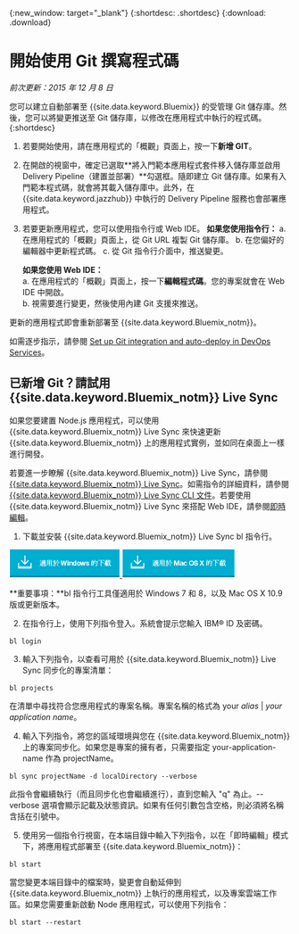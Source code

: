 {:new_window: target="_blank"}
{:shortdesc: .shortdesc}
{:download: .download}

# 開始使用 Git 撰寫程式碼
*前次更新：2015 年 12 月 8 日*  

您可以建立自動部署至 {{site.data.keyword.Bluemix}} 的受管理 Git 儲存庫。然後，您可以將變更推送至 Git 儲存庫，以修改在應用程式中執行的程式碼。{:shortdesc}

1. 若要開始使用，請在應用程式的「概觀」頁面上，按一下**新增 GIT**。  
2. 在開啟的視窗中，確定已選取**將入門範本應用程式套件移入儲存庫並啟用 Delivery Pipeline（建置並部署）**勾選框。隨即建立 Git 儲存庫。如果有入門範本程式碼，就會將其載入儲存庫中。此外，在 {{site.data.keyword.jazzhub}} 中執行的 Delivery Pipeline 服務也會部署應用程式。  
3. 若要更新應用程式，您可以使用指令行或 Web IDE。
   **如果您使用指令行：**
   a. 在應用程式的「概觀」頁面上，從 Git URL 複製 Git 儲存庫。
   b. 在您偏好的編輯器中更新程式碼。
   c. 從 Git 指令行介面中，推送變更。  
	    
   **如果您使用 Web IDE：**  
   a. 在應用程式的「概觀」頁面上，按一下**編輯程式碼**。您的專案就會在 Web IDE 中開啟。  
   b. 視需要進行變更，然後使用內建 Git 支援來推送。  
		
更新的應用程式即會重新部署至 {{site.data.keyword.Bluemix_notm}}。  

如需逐步指示，請參閱 [Set up Git integration and auto-deploy in DevOps Services](https://hub.jazz.net/tutorials/jazzeditor/#git_integration_and_autodeployment)。  

## 已新增 Git？請試用 {{site.data.keyword.Bluemix_notm}} Live Sync  

如果您要建置 Node.js 應用程式，可以使用 {{site.data.keyword.Bluemix_notm}} Live Sync 來快速更新 {{site.data.keyword.Bluemix_notm}} 上的應用程式實例，並如同在桌面上一樣進行開發。  

若要進一步瞭解 {{site.data.keyword.Bluemix_notm}} Live Sync，請參閱 [{{site.data.keyword.Bluemix_notm}} Live Sync](../develop/bluemixlive.html)。如需指令的詳細資料，請參閱 [{{site.data.keyword.Bluemix_notm}} Live Sync CLI 文件](../cli/reference/bl/index.html)。若要使用 {{site.data.keyword.Bluemix_notm}} Live Sync 來搭配 Web IDE，請參閱[即時編輯](../develop/bluemixlive.html)。  

1. 下載並安裝 {{site.data.keyword.Bluemix_notm}} Live Sync bl 指令行。 

<p>
<a class="xref" href="http://livesyncdownload.ng.bluemix.net/downloads/blive_setup.msi" target="_blank" title="（在新分頁或視窗中開啟）"><img class="image" src="images/bl_gs_icons_windows_b.png" alt="下載 Windows bl 指令行按鈕" /> </a>
<a class="xref" href="http://livesyncdownload.ng.bluemix.net/downloads/BluemixLive.pkg" target="_blank" title="（在新分頁或視窗中開啟）"><img class="image" src="images/bl_gs_icons_mac-osx_b.png" alt="下載 Mac bl 指令行按鈕" /> </a>
</p>

**重要事項：**bl 指令行工具僅適用於 Windows 7 和 8，以及 Mac OS X 10.9 版或更新版本。 

2. 在指令行上，使用下列指令登入。系統會提示您輸入 IBM® ID 及密碼。
```
bl login
```

3. 輸入下列指令，以查看可用於 {{site.data.keyword.Bluemix_notm}} Live Sync 同步化的專案清單：
```
bl projects
```
在清單中尋找符合您應用程式的專案名稱。專案名稱的格式為 your *alias* | *your application name*。 

4. 輸入下列指令，將您的區域環境與您在 {{site.data.keyword.Bluemix_notm}} 上的專案同步化。如果您是專案的擁有者，只需要指定 your-application-name 作為 projectName。 
<!--- this command needs italicized parameters projectName localDirectory and yellow on 'local' -->
```
bl sync projectName -d localDirectory --verbose
```
此指令會繼續執行（而且同步化也會繼續進行），直到您輸入 "q" 為止。--verbose 選項會顯示記載及狀態資訊。如果有任何引數包含空格，則必須將名稱含括在引號中。

5. 使用另一個指令行視窗，在本端目錄中輸入下列指令，以在「即時編輯」模式下，將應用程式部署至 {{site.data.keyword.Bluemix_notm}}：
```
bl start
```  

當您變更本端目錄中的檔案時，變更會自動延伸到 {{site.data.keyword.Bluemix_notm}} 上執行的應用程式，以及專案雲端工作區。如果您需要重新啟動 Node 應用程式，可以使用下列指令：
```
bl start --restart 
```
